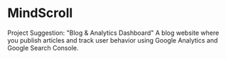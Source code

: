 # MindScroll
Project Suggestion: "Blog & Analytics Dashboard"
A blog website where you publish articles and track user behavior using Google Analytics and Google Search Console.
